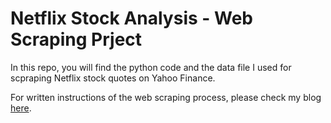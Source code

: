 # Netflix Stock Analysis - Web Scraping Prject

In this repo, you will find the python code and the data file I used for scpraping Netflix stock quotes on Yahoo Finance. 

For written instructions of the web scraping process, please check my blog [here](https://kattsun2525.github.io/stat386-projects/2022/10/21/Web-Scraping.html).
